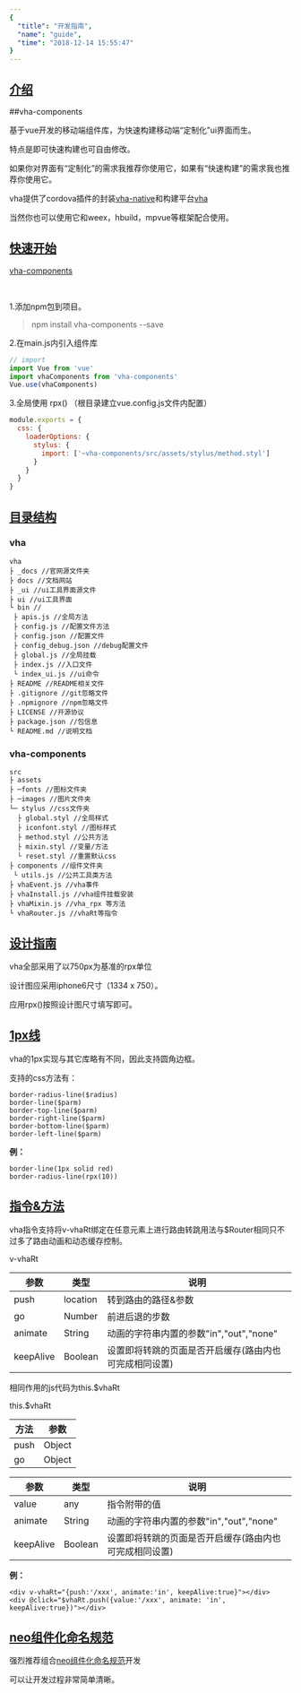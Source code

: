 ```yaml
---
{
  "title": "开发指南",
  "name": "guide",
  "time": "2018-12-14 15:55:47"
}
---
```


<section id="intro">

# **[介绍](#intro)**

##vha-components

基于vue开发的移动端组件库，为快速构建移动端“定制化”ui界面而生。

特点是即可快速构建也可自由修改。

如果你对界面有“定制化”的需求我推荐你使用它，如果有“快速构建”的需求我也推荐你使用它。

vha提供了cordova插件的封装[vha-native](https://github.com/neoStudioGroup/vha-native)和构建平台[vha](https://github.com/neoStudioGroup/vha)

当然你也可以使用它和weex，hbuild，mpvue等框架配合使用。

</section>
<!-- ------------------------------------------- -->
<section id="GettingStarted">

# **[快速开始](#GettingStarted)**

<p><a class="ui-r-npm" href="https://www.npmjs.com/package/vha-components" target="_blank">vha-components</a></p>

<br />

1.添加npm包到项目。

> npm install vha-components --save

2.在main.js内引入组件库

```javascript
// import
import Vue from 'vue'
import vhaComponents from 'vha-components'
Vue.use(vhaComponents)
```

3.全局使用 rpx() （根目录建立vue.config.js文件内配置）

```javascript
module.exports = {
  css: {
    loaderOptions: {
      stylus: {
        import: ['~vha-components/src/assets/stylus/method.styl']
      }
    }
  }
}
```

</section>
<!-- ------------------------------------------- -->
<section id="directory">

# **[目录结构](#directory)**

### vha

```
vha
├ _docs //官网源文件夹
├ docs //文档网站
├ _ui //ui工具界面源文件
├ ui //ui工具界面
└ bin //
 ├ apis.js //全局方法
 ├ config.js //配置文件方法
 ├ config.json //配置文件
 ├ config_debug.json //debug配置文件
 ├ global.js //全局挂载
 ├ index.js //入口文件
 └ index_ui.js //ui命令
├ README //README相关文件
├ .gitignore //git忽略文件
├ .npmignore //npm忽略文件
├ LICENSE //开源协议
├ package.json //包信息
└ README.md //说明文档
```

### vha-components

```
src
├ assets
├ ─fonts //图标文件夹
├ ─images //图片文件夹
└─ stylus //css文件夹
  ├ global.styl //全局样式
  ├ iconfont.styl //图标样式
  ├ method.styl //公共方法
  ├ mixin.styl //变量/方法
  └ reset.styl //重置默认css
├ components //组件文件夹
 └ utils.js //公共工具类方法
├ vhaEvent.js //vha事件
├ vhaInstall.js //vha组件挂载安装
├ vhaMixin.js //vha_rpx 等方法
└ vhaRouter.js //vhaRt等指令
```

</section>
<!-- ------------------------------------------- -->
<section id="design">

# **[设计指南](#design)**

vha全部采用了以750px为基准的rpx单位

设计图应采用iphone6尺寸（1334 x 750）。

应用rpx()按照设计图尺寸填写即可。

</section>
<!-- ------------------------------------------- -->
<section id="onepx">

# **[1px线](#onepx)**

vha的1px实现与其它库略有不同，因此支持圆角边框。

支持的css方法有：

```
border-radius-line($radius)
border-line($parm)
border-top-line($parm)
border-right-line($parm)
border-bottom-line($parm)
border-left-line($parm)
```

**例：**

```
border-line(1px solid red)
border-radius-line(rpx(10))
```

</section>
<!-- ------------------------------------------- -->
<section id="directive">

# **[指令&方法](#directive)**

vha指令支持将v-vhaRt绑定在任意元素上进行路由转跳用法与$Router相同只不过多了路由动画和动态缓存控制。

<p class="ui-r-note _bdc-info">v-vhaRt</p>

参数|类型|说明
-|-|-
push|location|转到路由的路径&参数
go|Number|前进后退的步数
animate|String|动画的字符串内置的参数"in","out","none"
keepAlive|Boolean|设置即将转跳的页面是否开启缓存(路由内也可完成相同设置)

相同作用的js代码为this.$vhaRt

<p class="ui-r-note _bdc-info">this.$vhaRt</p>

方法|参数
-|-
push|Object
go|Object

参数|类型|说明
-|-|-
value|any|指令附带的值
animate|String|动画的字符串内置的参数"in","out","none"
keepAlive|Boolean|设置即将转跳的页面是否开启缓存(路由内也可完成相同设置)


**例：**

```
<div v-vhaRt="{push:'/xxx', animate:'in', keepAlive:true}"></div>
<div @click="$vhaRt.push({value:'/xxx', animate: 'in', keepAlive:true})"></div>
```

</section>
<!-- ------------------------------------------- -->
<section id="componentized">

# **[neo组件化命名规范](#componentized)**

强烈推荐组合[neo组件化命名规范](https://github.com/mixingyu/Componentized-name-rules)开发

可以让开发过程非常简单清晰。

</section>
<!-- ------------------------------------------- -->